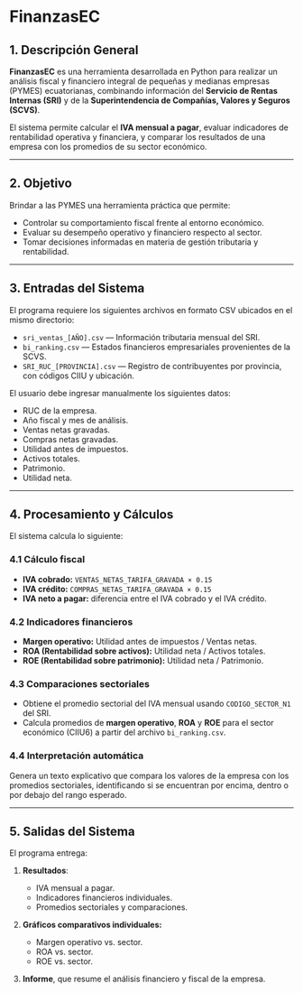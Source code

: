 # FinanzasEC
## 1. Descripción General
**FinanzasEC** es una herramienta desarrollada en Python para realizar un análisis fiscal y financiero integral de pequeñas y medianas empresas (PYMES) ecuatorianas, combinando información del **Servicio de Rentas Internas (SRI)** y de la **Superintendencia de Compañías, Valores y Seguros (SCVS)**.

El sistema permite calcular el **IVA mensual a pagar**, evaluar indicadores de rentabilidad operativa y financiera, y comparar los resultados de una empresa con los promedios de su sector económico.

---

## 2. Objetivo
Brindar a las PYMES una herramienta práctica que permite:
- Controlar su comportamiento fiscal frente al entorno económico.
- Evaluar su desempeño operativo y financiero respecto al sector.
- Tomar decisiones informadas en materia de gestión tributaria y rentabilidad.

---

## 3. Entradas del Sistema
El programa requiere los siguientes archivos en formato CSV ubicados en el mismo directorio:

- `sri_ventas_[AÑO].csv` — Información tributaria mensual del SRI.  
- `bi_ranking.csv` — Estados financieros empresariales provenientes de la SCVS.  
- `SRI_RUC_[PROVINCIA].csv` — Registro de contribuyentes por provincia, con códigos CIIU y ubicación.

El usuario debe ingresar manualmente los siguientes datos:
- RUC de la empresa.  
- Año fiscal y mes de análisis.  
- Ventas netas gravadas.  
- Compras netas gravadas.  
- Utilidad antes de impuestos.  
- Activos totales.  
- Patrimonio.  
- Utilidad neta.

---

## 4. Procesamiento y Cálculos
El sistema calcula lo siguiente:

### 4.1 Cálculo fiscal
- **IVA cobrado:** `VENTAS_NETAS_TARIFA_GRAVADA × 0.15`
- **IVA crédito:** `COMPRAS_NETAS_TARIFA_GRAVADA × 0.15`
- **IVA neto a pagar:** diferencia entre el IVA cobrado y el IVA crédito.

### 4.2 Indicadores financieros
- **Margen operativo:** Utilidad antes de impuestos / Ventas netas.  
- **ROA (Rentabilidad sobre activos):** Utilidad neta / Activos totales.  
- **ROE (Rentabilidad sobre patrimonio):** Utilidad neta / Patrimonio.

### 4.3 Comparaciones sectoriales
- Obtiene el promedio sectorial del IVA mensual usando `CODIGO_SECTOR_N1` del SRI.
- Calcula promedios de **margen operativo**, **ROA** y **ROE** para el sector económico (CIIU6) a partir del archivo `bi_ranking.csv`.

### 4.4 Interpretación automática
Genera un texto explicativo que compara los valores de la empresa con los promedios sectoriales, identificando si se encuentran por encima, dentro o por debajo del rango esperado.

---

## 5. Salidas del Sistema
El programa entrega:

1. **Resultados**:
   - IVA mensual a pagar.
   - Indicadores financieros individuales.
   - Promedios sectoriales y comparaciones.

2. **Gráficos comparativos individuales:**
   - Margen operativo vs. sector.
   - ROA vs. sector.
   - ROE vs. sector.

3. **Informe**, que resume el análisis financiero y fiscal de la empresa.
